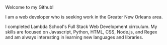 Welcome to my Github!

I am a web developer who is seeking work in the Greater New Orleans area.

I completed Lambda School's Full Stack Web Development cirrculum. My skills are focused on Javascript, Python, HTML, CSS, Node.js, and Regex and am always interesting in learning new languages and libraries.
